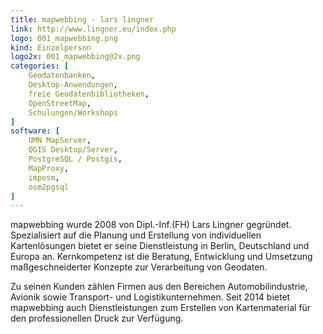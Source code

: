 ```yaml
---
title: mapwebbing - lars lingner
link: http://www.lingner.eu/index.php
logo: 001_mapwebbing.png
kind: Einzelperson
logo2x: 001_mapwebbing@2x.png
categories: [
    Geodatenbanken,
    Desktop-Anwendungen,
    freie Geodatenbibliotheken,
    OpenStreetMap,
    Schulungen/Workshops
]
software: [
    UMN MapServer,
    QGIS Desktop/Server,
    PostgreSQL / Postgis,
    MapProxy,
    imposm,
    osm2pgsql
]
---
```


mapwebbing wurde 2008 von Dipl.-Inf.(FH) Lars Lingner gegründet. Spezialisiert auf die Planung und Erstellung von individuellen Kartenlösungen bietet er seine Dienstleistung in Berlin, Deutschland und Europa an. Kernkompetenz ist die Beratung, Entwicklung und Umsetzung maßgeschneiderter Konzepte zur Verarbeitung von Geodaten. 

Zu seinen Kunden zählen Firmen aus den Bereichen Automobilindustrie, Avionik sowie Transport- und Logistikunternehmen. Seit 2014 bietet mapwebbing auch Dienstleistungen zum Erstellen von Kartenmaterial für den professionellen Druck zur Verfügung.  

